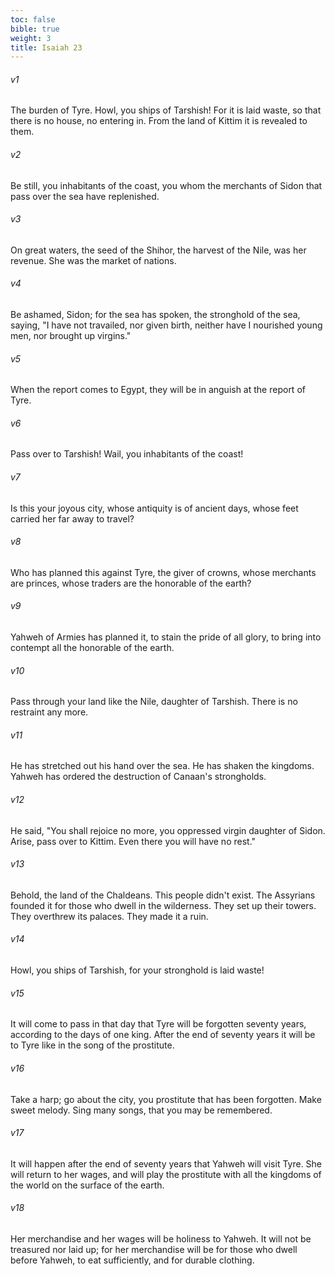 ```yaml
---
toc: false
bible: true
weight: 3
title: Isaiah 23
---
```




###### v1 
The burden of Tyre. Howl, you ships of Tarshish! For it is laid waste, so that there is no house, no entering in. From the land of Kittim it is revealed to them. 

###### v2 
Be still, you inhabitants of the coast, you whom the merchants of Sidon that pass over the sea have replenished. 

###### v3 
On great waters, the seed of the Shihor, the harvest of the Nile, was her revenue. She was the market of nations. 

###### v4 
Be ashamed, Sidon; for the sea has spoken, the stronghold of the sea, saying, "I have not travailed, nor given birth, neither have I nourished young men, nor brought up virgins." 

###### v5 
When the report comes to Egypt, they will be in anguish at the report of Tyre. 

###### v6 
Pass over to Tarshish! Wail, you inhabitants of the coast! 

###### v7 
Is this your joyous city, whose antiquity is of ancient days, whose feet carried her far away to travel? 

###### v8 
Who has planned this against Tyre, the giver of crowns, whose merchants are princes, whose traders are the honorable of the earth? 

###### v9 
Yahweh of Armies has planned it, to stain the pride of all glory, to bring into contempt all the honorable of the earth. 

###### v10 
Pass through your land like the Nile, daughter of Tarshish. There is no restraint any more. 

###### v11 
He has stretched out his hand over the sea. He has shaken the kingdoms. Yahweh has ordered the destruction of Canaan's strongholds. 

###### v12 
He said, "You shall rejoice no more, you oppressed virgin daughter of Sidon. Arise, pass over to Kittim. Even there you will have no rest." 

###### v13 
Behold, the land of the Chaldeans. This people didn't exist. The Assyrians founded it for those who dwell in the wilderness. They set up their towers. They overthrew its palaces. They made it a ruin. 

###### v14 
Howl, you ships of Tarshish, for your stronghold is laid waste! 

###### v15 
It will come to pass in that day that Tyre will be forgotten seventy years, according to the days of one king. After the end of seventy years it will be to Tyre like in the song of the prostitute. 

###### v16 
Take a harp; go about the city, you prostitute that has been forgotten. Make sweet melody. Sing many songs, that you may be remembered. 

###### v17 
It will happen after the end of seventy years that Yahweh will visit Tyre. She will return to her wages, and will play the prostitute with all the kingdoms of the world on the surface of the earth. 

###### v18 
Her merchandise and her wages will be holiness to Yahweh. It will not be treasured nor laid up; for her merchandise will be for those who dwell before Yahweh, to eat sufficiently, and for durable clothing.
